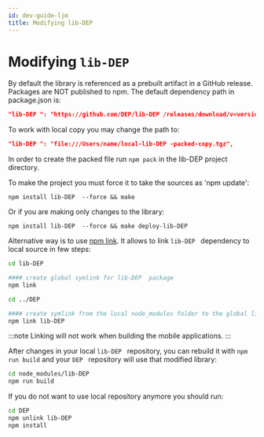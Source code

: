 ```yaml
---
id: dev-guide-ljm
title: Modifying lib-DEP 
---
```


# Modifying `lib-DEP `

By default the library is referenced as a prebuilt artifact in a GitHub release. Packages are NOT published to npm. The default dependency path in package.json is:

```json
"lib-DEP ": "https://github.com/DEP/lib-DEP /releases/download/v<version>+<commit-hash>/lib-DEP .tgz)",
```

To work with local copy you may change the path to:

```json
"lib-DEP ": "file:///Users/name/local-lib-DEP -packed-copy.tgz",
```

In order to create the packed file run `npm pack` in the lib-DEP  project directory.

To make the project you must force it to take the sources as 'npm update':

```
npm install lib-DEP  --force && make
```

Or if you are making only changes to the library:

```
npm install lib-DEP  --force && make deploy-lib-DEP 
```

Alternative way is to use [npm link](https://docs.npmjs.com/cli/link).
It allows to link `lib-DEP ` dependency to local source in few steps:

```bash
cd lib-DEP 

#### create global symlink for lib-DEP  package
npm link

cd ../DEP 

#### create symlink from the local node_modules folder to the global lib-DEP  symlink
npm link lib-DEP 
```

:::note
Linking will not work when building the mobile applications.
:::

After changes in your local `lib-DEP ` repository, you can rebuild it with `npm run build` and your `DEP ` repository will use that modified library:

```bash
cd node_modules/lib-DEP 
npm run build
```

If you do not want to use local repository anymore you should run:

```bash
cd DEP 
npm unlink lib-DEP 
npm install
```
